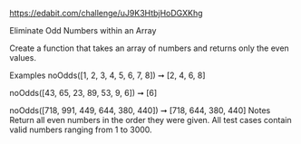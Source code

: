 https://edabit.com/challenge/uJ9K3HtbjHoDGXKhg

Eliminate Odd Numbers within an Array

Create a function that takes an array of numbers and returns only the even values.

Examples
noOdds([1, 2, 3, 4, 5, 6, 7, 8]) ➞ [2, 4, 6, 8]

noOdds([43, 65, 23, 89, 53, 9, 6]) ➞ [6]

noOdds([718, 991, 449, 644, 380, 440]) ➞ [718, 644, 380, 440]
Notes
Return all even numbers in the order they were given.
All test cases contain valid numbers ranging from 1 to 3000.